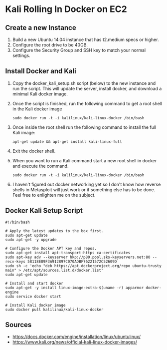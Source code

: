 Kali Rolling In Docker on EC2
=============================
Create a new Instance
---------------------
1. Build a new Ubuntu 14.04 instance that has t2.medium specs or higher.
2. Configure the root drive to be 40GB.
3. Configure the Security Group and SSH key to match your normal settings.


Install Docker and Kali
-----------------------
1. Copy the docker_kali_setup.sh script (below) to the new instance and run the script. This will update the server, install docker, and download a minimal Kali docker image.
2. Once the script is finished, run the following command to get a root shell in the Kali docker image

    `sudo docker run -t -i kalilinux/kali-linux-docker /bin/bash`

3. Once inside the root shell run the following command to install the full Kali image:

    `apt-get update && apt-get install kali-linux-full`

4. Exit the docker shell.
5. When you want to run a Kali command start a new root shell in docker and execute the command.

    `sudo docker run -t -i kalilinux/kali-linux-docker /bin/bash`

6. I haven't figured out docker networking yet so I don't know how reverse shells in Metasploit will just work or if something else has to be done. Feel free to enlighten me on the subject.


Docker Kali Setup Script
------------------------
```
#!/bin/bash

# Apply the latest updates to the box first.
sudo apt-get update
sudo apt-get -y upgrade

# Configure the Docker APT key and repos.
sudo apt-get install apt-transport-https ca-certificates
sudo apt-key adv --keyserver hkp://p80.pool.sks-keyservers.net:80 --recv-keys 58118E89F3A912897C070ADBF76221572C52609D
sudo sh -c 'echo "deb https://apt.dockerproject.org/repo ubuntu-trusty main" > /etc/apt/sources.list.d/docker.list'
sudo apt-get update

# Install and start docker
sudo apt-get -y install linux-image-extra-$(uname -r) apparmor docker-engine
sudo service docker start

# Install Kali docker image
sudo docker pull kalilinux/kali-linux-docker
```

Sources
-------
* https://docs.docker.com/engine/installation/linux/ubuntulinux/
* https://www.kali.org/news/official-kali-linux-docker-images/